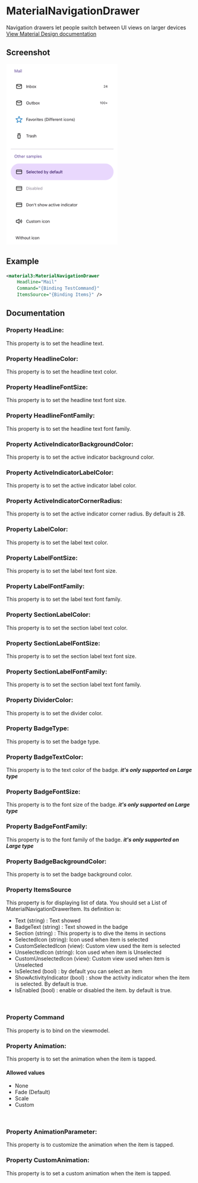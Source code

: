 # MaterialNavigationDrawer
Navigation drawers let people switch between UI views on larger devices
<br/>
[View Material Design documentation](https://m3.material.io/components/navigation-drawer/overview)

## Screenshot
<img src="https://github.com/HorusSoftwareUY/MaterialDesignControlsPlugin/blob/master/screenshots/navigation_preview.png" width="300">

## Example
```XML
<material3:MaterialNavigationDrawer
    Headline="Mail"
    Command="{Binding TestCommand}"
    ItemsSource="{Binding Items}" />
```

## Documentation

### Property HeadLine:
This property is to set the headline text.
<br/>

### Property HeadlineColor:
This property is to set the headline text color.
<br/>

### Property HeadlineFontSize:
This property is to set the headline text font size.
<br/>

### Property HeadlineFontFamily:
This property is to set the headline text font family.
<br/>

### Property ActiveIndicatorBackgroundColor:
This property is to set the active indicator background color.
<br/>

### Property ActiveIndicatorLabelColor:
This property is to set the active indicator label color.
<br/>

### Property ActiveIndicatorCornerRadius:
This property is to set the active indicator corner radius. By default is 28.
<br/>

### Property LabelColor:
This property is to set the label text color.
<br/>

### Property LabelFontSize:
This property is to set the label text font size.
<br/>

### Property LabelFontFamily:
This property is to set the label text font family.
<br/>

### Property SectionLabelColor:
This property is to set the section label text color.
<br/>

### Property SectionLabelFontSize:
This property is to set the section label text font size.
<br/>

### Property SectionLabelFontFamily:
This property is to set the section label text font family.
<br/>

### Property DividerColor:
This property is to set the divider color.
<br/>

### Property BadgeType:
This property is to set the badge type.
<br/>

### Property BadgeTextColor:
This property is to the text color of the badge. ***it's only supported on Large type***
<br/>

### Property BadgeFontSize:
This property is to the font size of the badge. ***it's only supported on Large type***
<br/>

### Property BadgeFontFamily:
This property is to the font family of the badge. ***it's only supported on Large type***
<br/>

### Property BadgeBackgroundColor:
This property is to set the badge background color.
<br/>

### Property ItemsSource
This property is for displaying list of data. You should set a List of MaterialNavigationDrawerItem.
Its definition is:
- Text (string) :  Text showed
- BadgeText (string) :  Text showed in the badge
- Section (string) :  This property is to dive the items in sections
- SelectedIcon (string): Icon used when item is selected
- CustomSelectedIcon (view): Custom view used the item is selected
- UnselectedIcon (string): Icon used when item is Unselected
- CustomUnselectedIcon (view): Custom view used when item is Unselected
- IsSelected (bool) : by default you can select an item
- ShowActivityIndicator (bool) : show the activity indicator when the item is selected. By default is true.
- IsEnabled (bool) : enable or disabled the item. by default is true.
<br/>

### Property Command
This property is to bind on the viewmodel.
<br/>

### Property Animation:
This property is to set the animation when the item is tapped.
<br/>

#### Allowed values
- None
- Fade (Default)
- Scale
- Custom
<br/>

### Property AnimationParameter:
This property is to customize the animation when the item is tapped.
<br/>

### Property CustomAnimation:
This property is to set a custom animation when the item is tapped.
<br/>